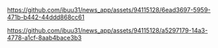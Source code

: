 

https://github.com/ibuu31/news_app/assets/94115128/6ead3697-5959-471b-b442-44ddd868cc61



https://github.com/ibuu31/news_app/assets/94115128/a5297179-14a3-4778-a1cf-8aab4bace3b3

